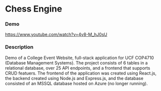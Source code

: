 # Chess Engine
### Demo
https://www.youtube.com/watch?v=4v8-M_hJ0sU

### Description
Demo of a College Event Website, full-stack application for UCF COP4710 (Database Management Systems). The project 
consists of 6 tables in a relational database, over 25 API endpoints, and a frontend that supports CRUD featuers.
The frontend of the application was created using React.js, the backend created using Node.js and Express.js, and the
database consisted of an MSSQL database hosted on Azure (no longer running).